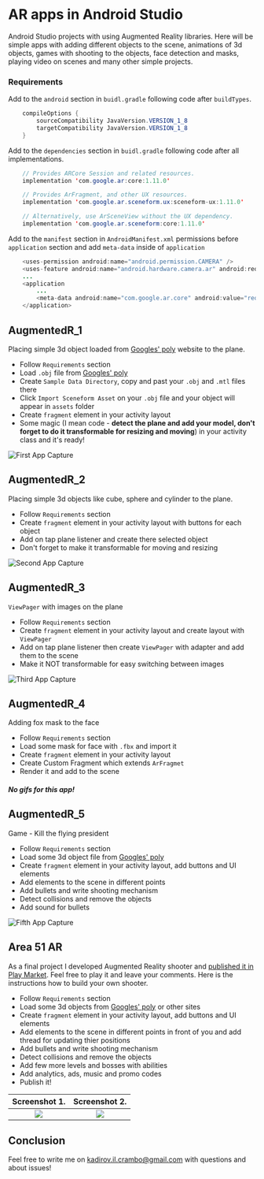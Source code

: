 # AR apps in Android Studio
Android Studio projects with using Augmented Reality libraries. Here will be simple apps with adding different objects to the scene, animations of 3d objects, games with shooting to the objects, face detection and masks, playing video on scenes and many other simple projects.
 
### Requirements
Add to the `android` section in `buidl.gradle` following code after `buildTypes`.
```java
    compileOptions {
        sourceCompatibility JavaVersion.VERSION_1_8
        targetCompatibility JavaVersion.VERSION_1_8
    }
```

Add to the `dependencies` section in `buidl.gradle` following code after all implementations.
```java
    // Provides ARCore Session and related resources.
    implementation 'com.google.ar:core:1.11.0'

    // Provides ArFragment, and other UX resources.
    implementation 'com.google.ar.sceneform.ux:sceneform-ux:1.11.0'

    // Alternatively, use ArSceneView without the UX dependency.
    implementation 'com.google.ar.sceneform:core:1.11.0'
```

Add to the `manifest` section in `AndroidManifest.xml` permissions before `application` section and add `meta-data` inside of `application`
```java
    <uses-permission android:name="android.permission.CAMERA" />
    <uses-feature android:name="android.hardware.camera.ar" android:required="true"/>
    ...
    <application
        ...
        <meta-data android:name="com.google.ar.core" android:value="required" />
    </application>
```


## AugmentedR_1
Placing simple 3d object loaded from [Googles' poly](https://poly.google.com/) website to the plane.
- Follow `Requirements` section
- Load `.obj` file from [Googles' poly](https://poly.google.com/)
- Create `Sample Data Directory`, copy and past your `.obj` and `.mtl` files there
- Click `Import Sceneform Asset` on your `.obj` file and your object will appear in `assets` folder
- Create `fragment` element in your activity layout
- Some magic (I mean code - **detect the plane and add your model, don't forget to do it transformable for resizing and moving**) in your activity class and it's ready!

![First App Capture](https://github.com/MrCrambo/Android-Studio-AR/blob/master/Samples/ar_1.gif)

## AugmentedR_2
Placing simple 3d objects like cube, sphere and cylinder to the plane.
- Follow `Requirements` section
- Create `fragment` element in your activity layout with buttons for each object
- Add on tap plane listener and create there selected object
- Don't forget to make it transformable for moving and resizing

![Second App Capture](https://github.com/MrCrambo/Android-Studio-AR/blob/master/Samples/ar_2.gif)

## AugmentedR_3
`ViewPager` with images on the plane
- Follow `Requirements` section
- Create `fragment` element in your activity layout and create layout with `ViewPager`
- Add on tap plane listener then create `ViewPager` with adapter and add them to the scene
- Make it NOT transformable for easy switching between images

![Third App Capture](https://github.com/MrCrambo/Android-Studio-AR/blob/master/Samples/ar_3.gif)

## AugmentedR_4
Adding fox mask to the face
- Follow `Requirements` section
- Load some mask for face with `.fbx` and import it
- Create `fragment` element in your activity layout
- Create Custom Fragment which extends `ArFragmet`
- Render it and add to the scene

##### No gifs for this app!

## AugmentedR_5
Game - Kill the flying president
- Follow `Requirements` section
- Load some 3d object file from [Googles' poly](https://poly.google.com/)
- Create `fragment` element in your activity layout, add buttons and UI elements
- Add elements to the scene in different points
- Add bullets and write shooting mechanism
- Detect collisions and remove the objects
- Add sound for bullets

![Fifth App Capture](https://github.com/MrCrambo/Android-Studio-AR/blob/master/Samples/ar_5.gif)

## Area 51 AR
As a final project I developed Augmented Reality shooter and [published it in Play Market](https://play.google.com/store/apps/details?id=com.drakosha.zone51ar).
Feel free to play it and leave your comments. Here is the instructions how to build your own shooter.
- Follow `Requirements` section
- Load some 3d objects from [Googles' poly](https://poly.google.com/) or other sites
- Create `fragment` element in your activity layout, add buttons and UI elements
- Add elements to the scene in different points in front of you and add thread for updating thier positions
- Add bullets and write shooting mechanism
- Detect collisions and remove the objects
- Add few more levels and bosses with abilities
- Add analytics, ads, music and promo codes
- Publish it!

Screenshot 1.              |  Screenshot 2.
:-------------------------:|:-------------------------:
![](https://lh3.googleusercontent.com/dP-G_2_QwEwMQrFgq-NKVfs_iONcnZiGF6IjljPxUElgIkNxId1XqofXs65wiZsJEx52=w3604-h2708)  |  ![](https://lh3.googleusercontent.com/PfOoi8WdLk84i396rG98EloXapxjk6XnCFD3z13Po9R-zDyVoFVAdwZi1Tjjp32dP5M=w3604-h2708)

## Conclusion

Feel free to write me on kadirov.il.crambo@gmail.com with questions and about issues!
